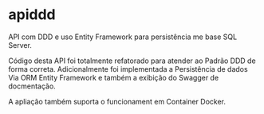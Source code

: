# apiddd
API com DDD e uso Entity Framework para persistência me base SQL Server.

Código desta API foi totalmente refatorado para atender ao Padrão DDD de forma correta.
Adicionalmente foi implementada a Persistência de dados Via ORM Entity Framework e também a exibição do Swagger de docmentação.

A apliação também suporta o funcionament em Container Docker.


